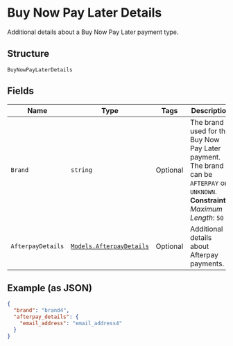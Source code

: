 
# Buy Now Pay Later Details

Additional details about a Buy Now Pay Later payment type.

## Structure

`BuyNowPayLaterDetails`

## Fields

| Name | Type | Tags | Description |
|  --- | --- | --- | --- |
| `Brand` | `string` | Optional | The brand used for the Buy Now Pay Later payment.<br>The brand can be `AFTERPAY` or `UNKNOWN`.<br>**Constraints**: *Maximum Length*: `50` |
| `AfterpayDetails` | [`Models.AfterpayDetails`](/doc/models/afterpay-details.md) | Optional | Additional details about Afterpay payments. |

## Example (as JSON)

```json
{
  "brand": "brand4",
  "afterpay_details": {
    "email_address": "email_address4"
  }
}
```

